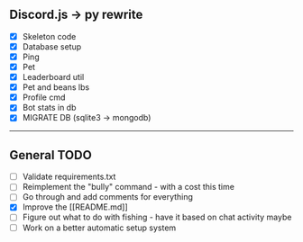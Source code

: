 ## Discord.js -> py rewrite

-   [x] Skeleton code
-   [x] Database setup
-   [x] Ping
-   [x] Pet
-   [x] Leaderboard util
-   [x] Pet and beans lbs
-   [x] Profile cmd
-   [x] Bot stats in db
-   [x] MIGRATE DB (sqlite3 -> mongodb)

---

## General TODO

-   [ ] Validate requirements.txt
-   [ ] Reimplement the "bully" command - with a cost this time
-   [ ] Go through and add comments for everything
-   [x] Improve the [[README.md]]
-   [ ] Figure out what to do with fishing - have it based on chat activity maybe
-   [ ] Work on a better automatic setup system
